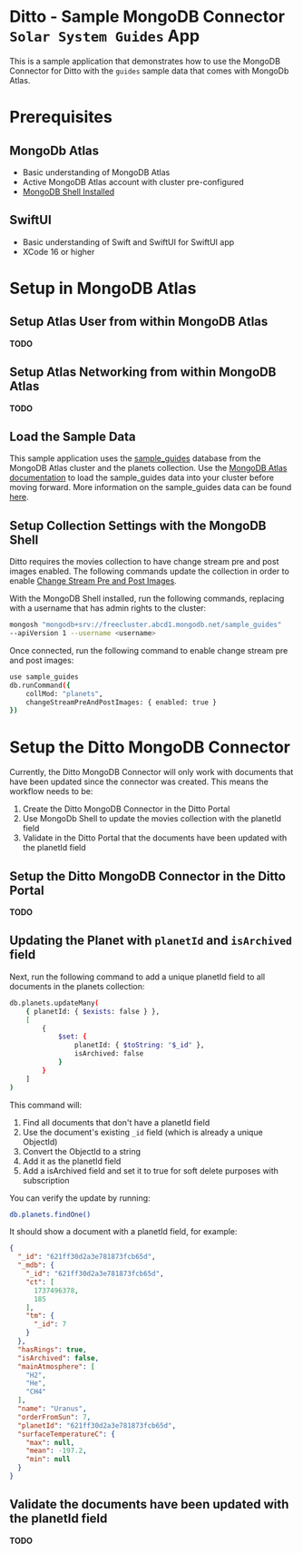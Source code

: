 # Ditto - Sample MongoDB Connector `Solar System Guides` App

This is a sample application that demonstrates how to use the MongoDB Connector for Ditto with the `guides` sample data that comes with MongoDb Atlas. 

# Prerequisites

## MongoDb Atlas 

- Basic understanding of MongoDB Atlas
- Active MongoDB Atlas account with cluster pre-configured 
- [MongoDB Shell Installed](https://www.mongodb.com/docs/mongodb-shell/)

## SwiftUI 

- Basic understanding of Swift and SwiftUI for SwiftUI app
- XCode 16 or higher

# Setup in MongoDB Atlas

## Setup Atlas User from within MongoDB Atlas
**TODO**

## Setup Atlas Networking from within MongoDB Atlas
**TODO**

## Load the Sample Data

This sample application uses the [sample_guides](https://www.mongodb.com/docs/atlas/sample-data/sample-guides/) database from the MongoDB Atlas cluster and the planets collection.  Use the [MongoDB Atlas documentation](https://www.mongodb.com/docs/guides/atlas/sample-data/) to load the sample_guides data into your cluster before moving forward.  More information on the sample_guides data can be found [here](https://www.mongodb.com/docs/atlas/sample-data/#std-label-load-sample-data).

## Setup Collection Settings with the MongoDB Shell

Ditto requires the movies collection to have change stream pre and post images enabled.  The following commands update the collection in order to enable [Change Stream Pre and Post Images](https://docs.ditto.live/cloud/mongodb-connector#create-mongodb-collections).  

With the MongoDB Shell installed, run the following commands, replacing <username> with a username that has admin rights to the cluster:

```sh
mongosh "mongodb+srv://freecluster.abcd1.mongodb.net/sample_guides" 
--apiVersion 1 --username <username> 
```

Once connected, run the following command to enable change stream pre and post images:

```sh
use sample_guides 
db.runCommand({ 
    collMod: "planets", 
    changeStreamPreAndPostImages: { enabled: true } 
})
```

# Setup the Ditto MongoDB Connector

Currently, the Ditto MongoDB Connector will only work with documents that have been updated since the connector was created.  This means the workflow needs to be:

1. Create the Ditto MongoDB Connector in the Ditto Portal 
2. Use MongoDb Shell to update the movies collection with the planetId field
3. Validate in the Ditto Portal that the documents have been updated with the planetId field


## Setup the Ditto MongoDB Connector in the Ditto Portal

**TODO**

## Updating the Planet with `planetId` and `isArchived` field

Next, run the following command to add a unique planetId field to all documents in the planets collection:

```sh
db.planets.updateMany(
    { planetId: { $exists: false } },
    [
        { 
            $set: { 
                planetId: { $toString: "$_id" },
                isArchived: false 
            }
        }
    ]
)
```

This command will:
1. Find all documents that don't have a planetId field
2. Use the document's existing `_id` field (which is already a unique ObjectId)
3. Convert the ObjectId to a string
4. Add it as the planetId field
5. Add a isArchived field and set it to true for soft delete purposes with subscription 

You can verify the update by running:
```sh
db.planets.findOne()  
```
It should show a document with a planetId field, for example:

```json
{
  "_id": "621ff30d2a3e781873fcb65d",
  "_mdb": {
    "_id": "621ff30d2a3e781873fcb65d",
    "ct": [
      1737496378,
      185
    ],
    "tm": {
      "_id": 7
    }
  },
  "hasRings": true,
  "isArchived": false,
  "mainAtmosphere": [
    "H2",
    "He",
    "CH4"
  ],
  "name": "Uranus",
  "orderFromSun": 7,
  "planetId": "621ff30d2a3e781873fcb65d",
  "surfaceTemperatureC": {
    "max": null,
    "mean": -197.2,
    "min": null
  }
}
```

## Validate the documents have been updated with the planetId field

**TODO**
